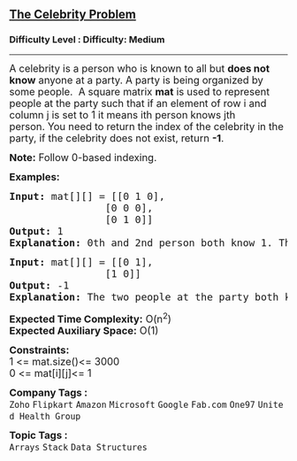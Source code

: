 <h2><a href="https://www.geeksforgeeks.org/problems/the-celebrity-problem/1?page=1&difficulty%255b%255d=1">The Celebrity Problem</a></h2><h3>Difficulty Level : Difficulty: Medium</h3><hr><div class="problems_problem_content__Xm_eO"><p><span style="font-size: 18px;">A celebrity is a person who is known to all but <strong>does not know</strong> anyone at a party. A party is being organized by some people.&nbsp; </span><span style="font-size: 18px;">A square matrix <strong>mat</strong> is used to represent people at the party such that if an element of row i and column j is set to 1 it means ith person knows jth person.&nbsp;</span><span style="font-size: 18px;">You need to return the index of the celebrity in the party, if the celebrity does not exist, return&nbsp;</span><strong style="font-size: 18px;">-1</strong><span style="font-size: 18px;">.</span></p>
<p><span style="font-size: 18px;"><strong>Note:</strong> Follow 0-based indexing.</span></p>
<p><strong><span style="font-size: 18px;">Examples:</span></strong></p>
<pre><span style="font-size: 18px;"><strong>Input: </strong>mat[][] = [[0 1 0],
                [0 0 0], 
                [0 1 0]]
<strong>Output:</strong> 1
<strong>Explanation: </strong>0th and 2nd person both know 1. Therefore, 1 is the celebrity. </span></pre>
<pre><span style="font-size: 18px;"><strong>Input: </strong>mat[][] = [[0 1],
                [1 0]]
<strong>Output:</strong> -1
<strong>Explanation: </strong>The two people at the party both know each other. None of them is a celebrity.</span></pre>
<p><span style="font-size: 18px;"><strong>Expected Time Complexity:</strong> O(n<sup>2</sup>)<br><strong>Expected Auxiliary Space:</strong> O(1)</span></p>
<p><span style="font-size: 18px;"><strong>Constraints:</strong><br>1 &lt;= mat.size()&lt;= 3000<br>0 &lt;= mat[i][j]&lt;= 1</span></p></div><p><span style=font-size:18px><strong>Company Tags : </strong><br><code>Zoho</code>&nbsp;<code>Flipkart</code>&nbsp;<code>Amazon</code>&nbsp;<code>Microsoft</code>&nbsp;<code>Google</code>&nbsp;<code>Fab.com</code>&nbsp;<code>One97</code>&nbsp;<code>United Health Group</code>&nbsp;<br><p><span style=font-size:18px><strong>Topic Tags : </strong><br><code>Arrays</code>&nbsp;<code>Stack</code>&nbsp;<code>Data Structures</code>&nbsp;